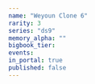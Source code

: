 ```yaml
---
name: "Weyoun Clone 6"
rarity: 3
series: "ds9"
memory_alpha: ""
bigbook_tier:
events:
in_portal: true
published: false
---
```

